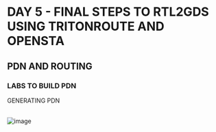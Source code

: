 # DAY 5 - FINAL STEPS TO RTL2GDS USING TRITONROUTE AND OPENSTA
## PDN AND ROUTING
### LABS TO BUILD PDN


GENERATING PDN


<BR> ![image](https://github.com/user-attachments/assets/6b3c0f63-fda5-4192-8d93-313375256342)

